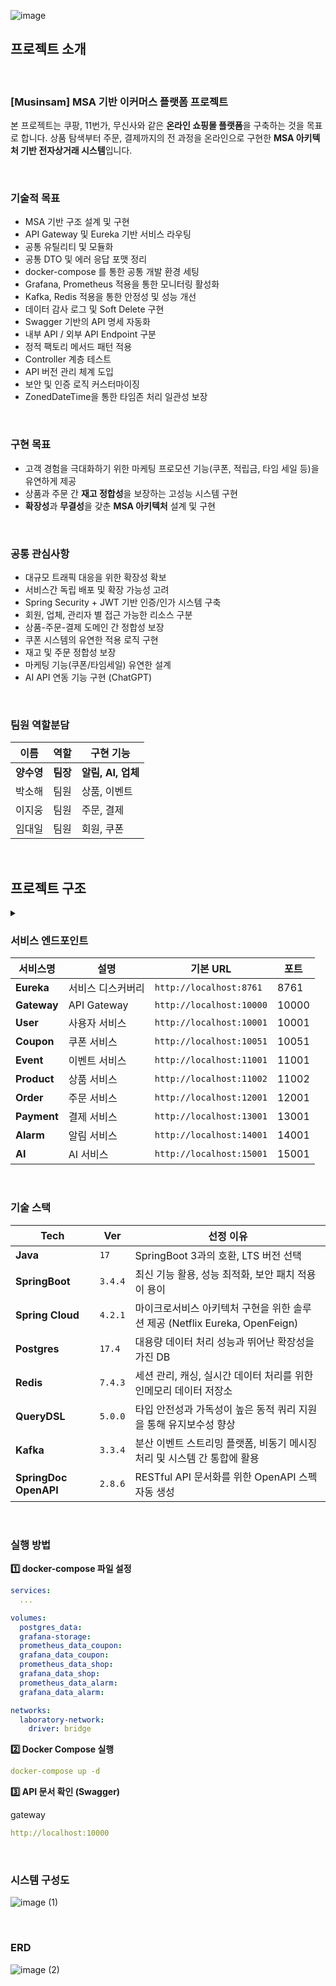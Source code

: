 ![image](https://github.com/user-attachments/assets/7f947ca1-88e6-44a6-9b4f-d61e3ad2af76)
## **프로젝트 소개**
<br>

### [Musinsam] MSA 기반 이커머스 플랫폼 프로젝트
본 프로젝트는 쿠팡, 11번가, 무신사와 같은 **온라인 쇼핑몰 플랫폼**을 구축하는 것을 목표로 합니다.
상품 탐색부터 주문, 결제까지의 전 과정을 온라인으로 구현한 **MSA 아키텍처 기반 전자상거래 시스템**입니다.

<br>

### **기술적 목표**
- MSA 기반 구조 설계 및 구현
- API Gateway 및 Eureka 기반 서비스 라우팅
- 공통 유틸리티 및 모듈화
- 공통 DTO 및 에러 응답 포맷 정리
- docker-compose 를 통한 공통 개발 환경 세팅
- Grafana, Prometheus 적용을 통한 모니터링 활성화
- Kafka, Redis 적용을 통한 안정성 및 성능 개선
- 데이터 감사 로그 및 Soft Delete 구현
- Swagger 기반의 API 명세 자동화
- 내부 API / 외부 API Endpoint 구분
- 정적 팩토리 메서드 패턴 적용
- Controller 계층 테스트
- API 버전 관리 체계 도입
- 보안 및 인증 로직 커스터마이징
- ZonedDateTime을 통한 타임존 처리 일관성 보장

<br>

### **구현 목표**
- 고객 경험을 극대화하기 위한 마케팅 프로모션 기능(쿠폰, 적립금, 타임 세일 등)을 유연하게 제공
- 상품과 주문 간 **재고 정합성**을 보장하는 고성능 시스템 구현
- **확장성**과 **무결성**을 갖춘 **MSA 아키텍처** 설계 및 구현

<br>

### **공통 관심사항**
- 대규모 트래픽 대응을 위한 확장성 확보
- 서비스간 독립 배포 및 확장 가능성 고려
- Spring Security + JWT 기반 인증/인가 시스템 구축
- 회원, 업체, 관리자 별 접근 가능한 리소스 구분
- 상품-주문-결제 도메인 간 정합성 보장
- 쿠폰 시스템의 유연한 적용 로직 구현
- 재고 및 주문 정합성 보장
- 마케팅 기능(쿠폰/타임세일) 유연한 설계
- AI API 연동 기능 구현 (ChatGPT)

<br>

### 팀원 역할분담

| **이름** | **역할** | **구현 기능** |
| --- | --- | --- |
| **양수영** | **팀장** | **알림, AI, 업체** |
| 박소해 | 팀원 | 상품, 이벤트 |
| 이지웅 | 팀원 | 주문, 결제 |
| 임대일 | 팀원 | 회원, 쿠폰 |

<br>

## 프로젝트 구조

<details>
<summary></summary>

```

📦musinsam
┣📂ai-service
┣📂alarm-service
┣📂coupon-service
┣📂eureka-gateway
┣📂event-service
┣📂order-service
┣📂payment-service
┣📂product-service
┣📂shop-service
┣📂user-service
┗📂common

```

</details>

### 서비스 엔드포인트

| **서비스명** | **설명** | **기본 URL** | **포트** |
| --- | --- | --- | --- |
| **Eureka** | 서비스 디스커버리 | `http://localhost:8761` | 8761 |
| **Gateway** | API Gateway | `http://localhost:10000` | 10000 |
| **User** | 사용자 서비스 | `http://localhost:10001` | 10001 |
| **Coupon** | 쿠폰 서비스 | `http://localhost:10051` | 10051 |
| **Event** | 이벤트 서비스 | `http://localhost:11001` | 11001 |
| **Product** | 상품 서비스 | `http://localhost:11002` | 11002 |
| **Order** | 주문 서비스 | `http://localhost:12001` | 12001 |
| **Payment** | 결제 서비스 | `http://localhost:13001` | 13001 |
| **Alarm** | 알림 서비스 | `http://localhost:14001` | 14001 |
| **AI** | AI 서비스 | `http://localhost:15001` | 15001 |

<br>

### 기술 스택

| Tech | Ver | 선정 이유 |
| --- | --- | --- |
| **Java** | `17` | SpringBoot 3과의 호환, LTS 버전 선택 |
| **SpringBoot** | `3.4.4` | 최신 기능 활용, 성능 최적화, 보안 패치 적용이 용이 |
| **Spring Cloud** | `4.2.1` | 마이크로서비스 아키텍처 구현을 위한 솔루션 제공 (Netflix Eureka, OpenFeign) |
| **Postgres** | `17.4` | 대용량 데이터 처리 성능과 뛰어난 확장성을 가진 DB |
| **Redis** | `7.4.3` | 세션 관리, 캐싱, 실시간 데이터 처리를 위한 인메모리 데이터 저장소 |
| **QueryDSL** | `5.0.0` | 타입 안전성과 가독성이 높은 동적 쿼리 지원을 통해 유지보수성 향상 |
| **Kafka** | `3.3.4` | 분산 이벤트 스트리밍 플랫폼, 비동기 메시징 처리 및 시스템 간 통합에 활용 |
| **SpringDoc OpenAPI** | `2.8.6` | RESTful API 문서화를 위한 OpenAPI 스펙 자동 생성 |

<br>

### **실행 방법**

**1️⃣ docker-compose 파일 설정**

```yaml
services:
  ...

volumes:
  postgres_data:
  grafana-storage:
  prometheus_data_coupon:
  grafana_data_coupon:
  prometheus_data_shop:
  grafana_data_shop:
  prometheus_data_alarm:
  grafana_data_alarm:

networks:
  laboratory-network:
    driver: bridge
```

**2️⃣ Docker Compose 실행**

```yaml
docker-compose up -d
```

**3️⃣ API 문서 확인 (Swagger)**

gateway

```yaml
http://localhost:10000
```

<br>

### 시스템 구성도

![image (1)](https://github.com/user-attachments/assets/f3a1d720-212e-4eb3-99a9-975ba6eae4e0)

<br>

### ERD

![image (2)](https://github.com/user-attachments/assets/06dc6956-bc25-4646-9b2d-eb237dd87313)

<br>
